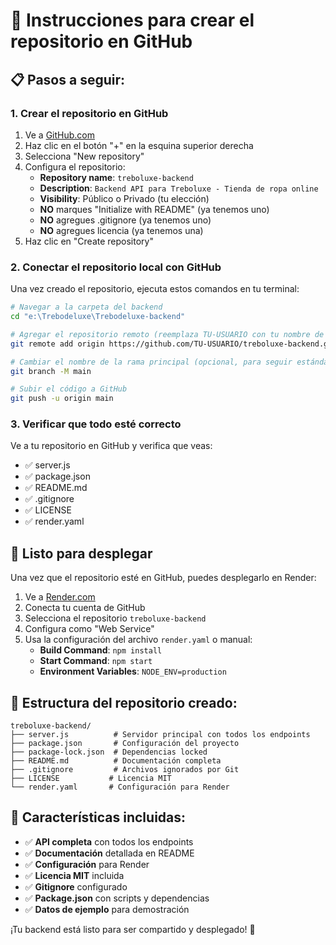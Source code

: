 # 🐙 Instrucciones para crear el repositorio en GitHub

## 📋 Pasos a seguir:

### 1. Crear el repositorio en GitHub
1. Ve a [GitHub.com](https://github.com)
2. Haz clic en el botón "+" en la esquina superior derecha
3. Selecciona "New repository"
4. Configura el repositorio:
   - **Repository name**: `treboluxe-backend`
   - **Description**: `Backend API para Treboluxe - Tienda de ropa online`
   - **Visibility**: Público o Privado (tu elección)
   - **NO** marques "Initialize with README" (ya tenemos uno)
   - **NO** agregues .gitignore (ya tenemos uno)
   - **NO** agregues licencia (ya tenemos una)
5. Haz clic en "Create repository"

### 2. Conectar el repositorio local con GitHub
Una vez creado el repositorio, ejecuta estos comandos en tu terminal:

```bash
# Navegar a la carpeta del backend
cd "e:\Trebodeluxe\Trebodeluxe-backend"

# Agregar el repositorio remoto (reemplaza TU-USUARIO con tu nombre de usuario)
git remote add origin https://github.com/TU-USUARIO/treboluxe-backend.git

# Cambiar el nombre de la rama principal (opcional, para seguir estándares modernos)
git branch -M main

# Subir el código a GitHub
git push -u origin main
```

### 3. Verificar que todo esté correcto
Ve a tu repositorio en GitHub y verifica que veas:
- ✅ server.js
- ✅ package.json
- ✅ README.md
- ✅ .gitignore
- ✅ LICENSE
- ✅ render.yaml

## 🚀 Listo para desplegar

Una vez que el repositorio esté en GitHub, puedes desplegarlo en Render:

1. Ve a [Render.com](https://render.com)
2. Conecta tu cuenta de GitHub
3. Selecciona el repositorio `treboluxe-backend`
4. Configura como "Web Service"
5. Usa la configuración del archivo `render.yaml` o manual:
   - **Build Command**: `npm install`
   - **Start Command**: `npm start`
   - **Environment Variables**: `NODE_ENV=production`

## 📁 Estructura del repositorio creado:

```
treboluxe-backend/
├── server.js          # Servidor principal con todos los endpoints
├── package.json       # Configuración del proyecto
├── package-lock.json  # Dependencias locked
├── README.md          # Documentación completa
├── .gitignore         # Archivos ignorados por Git
├── LICENSE           # Licencia MIT
└── render.yaml       # Configuración para Render
```

## 🎯 Características incluidas:

- ✅ **API completa** con todos los endpoints
- ✅ **Documentación** detallada en README
- ✅ **Configuración** para Render
- ✅ **Licencia MIT** incluida
- ✅ **Gitignore** configurado
- ✅ **Package.json** con scripts y dependencias
- ✅ **Datos de ejemplo** para demostración

¡Tu backend está listo para ser compartido y desplegado! 🎉
